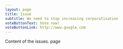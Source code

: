 ```yaml
---
layout: page
title: Issue
subtitle: We need to stop increasing corporatisation
voteButtonText: Vote now!
voteButtonLink: http://www.google.com
---
```


Content of the issues. page
